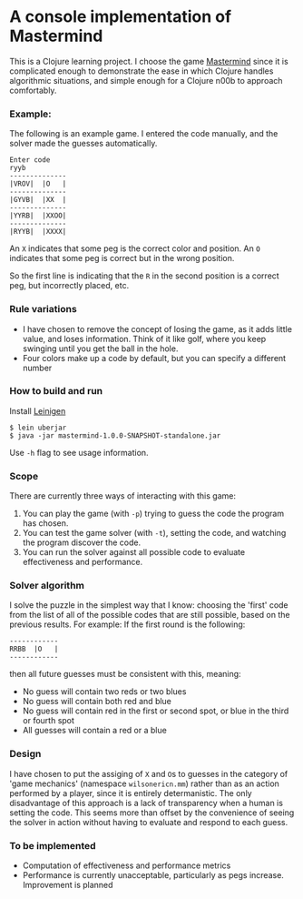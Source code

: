 A console implementation of Mastermind
======================================

This is a Clojure learning project. I choose the game <a href="http://en.wikipedia.org/wiki/Mastermind_(board_game)">Mastermind</a> since it is complicated enough to demonstrate the ease in which Clojure handles algorithmic situations, and simple enough for a Clojure n00b to approach comfortably.

### Example:

The following is an example game. I entered the code manually, and the solver made the guesses automatically.

    Enter code
    ryyb
    --------------
    |VROV|  |O   |
    --------------
    |GYVB|  |XX  |
    --------------
    |YYRB|  |XXOO|
    --------------
    |RYYB|  |XXXX|

An `X` indicates that some peg is the correct color and position. An `O` indicates that some peg is correct but in the wrong position.

So the first line is indicating that the `R` in the second position is a correct peg, but incorrectly placed, etc.

### Rule variations
* I have chosen to remove the concept of losing the game, as it adds little value, and loses information. Think of it like golf, where you keep swinging until you get the ball in the hole.
* Four colors make up a code by default, but you can specify a different number

### How to build and run
Install [Leinigen](http://leiningen.org/)

    $ lein uberjar
    $ java -jar mastermind-1.0.0-SNAPSHOT-standalone.jar

Use `-h` flag to see usage information.

### Scope
There are currently three ways of interacting with this game:
1. You can play the game (with `-p`) trying to guess the code the program has chosen.
2. You can test the game solver (with `-t`), setting the code, and watching the program discover the code.
3. You can run the solver against all possible code to evaluate effectiveness and performance.

### Solver algorithm
I solve the puzzle in the simplest way that I know: choosing the 'first' code from the list of all of the possible codes that are still possible, based on the previous results. For example: If the first round is the following:

    ------------
    RRBB  |O   |
    ------------

then all future guesses must be consistent with this, meaning:
* No guess will contain two reds or two blues
* No guess will contain both red and blue
* No guess will contain red in the first or second spot, or blue in the third or fourth spot
* All guesses will contain a red or a blue

### Design 

I have chosen to put the assiging of `X` and `O`s to guesses in the category of 'game mechanics' (namespace `wilsonericn.mm`) rather than as an action performed by a player, since it is entirely determanistic. The only disadvantage of this approach is a lack of transparency when a human is setting the code. This seems more than offset by the convenience of seeing the solver in action without having to evaluate and respond to each guess.

### To be implemented
* Computation of effectiveness and performance metrics
* Performance is currently unacceptable, particularly as pegs increase. Improvement is planned
